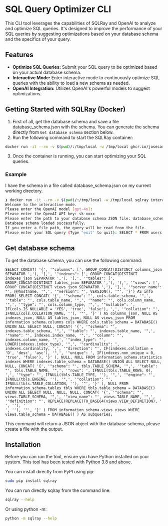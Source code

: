 # SQL Query Optimizer CLI

This CLI tool leverages the capabilities of SQLRay and OpenAI to analyze and optimize SQL queries. It's designed to improve the performance of your SQL queries by suggesting optimizations based on your database schema and the specifics of your query.

## Features

- **Optimize SQL Queries:** Submit your SQL query to be optimized based on your actual database schema.
- **Interactive Mode:** Enter interactive mode to continuously optimize SQL queries with the ability to load a new schema as needed.
- **OpenAI Integration:** Utilizes OpenAI's powerful models to suggest optimizations.

## Getting Started with SQLRay (Docker)

1. First of all, get the database schema and save a file database_schema.json with the schema. You can generate the schema directly from `Get database schema` section below.
2. Run the following command to start the SQLRay container:
```bash
docker run -it --rm -v $(pwd)/:/tmp/local -w /tmp/local ghcr.io/josecarlosgarcia95/sqlray:main interactive
```
3. Once the container is running, you can start optimizing your SQL queries.

### Example

I have the schema in a file called database_schema.json on my current working directory.
```bash
❯ docker run -it --rm -v $(pwd)/:/tmp/local -w /tmp/local sqlray interactive
Welcome to the interactive mode.
Please enter the OpenAI model [gpt-4o]: 
Please enter the OpenAI API key: sk-xxxx
Please enter the path to your database schema JSON file: database_schema.json
Database schema loaded successfully.
If you enter a file path, the query will be read from the file.
Please enter your SQL query (Type 'exit' to quit): SELECT * FROM users WHERE id = 1;
```

## Get database schema

To get the database schema, you can use the following command:

```mysql
SELECT CONCAT( '{', '"columns": [', GROUP_CONCAT(DISTINCT columns_json SEPARATOR ','), '],', '"indexes": [', GROUP_CONCAT(DISTINCT indexes_json SEPARATOR ','), '],', '"tables": [', GROUP_CONCAT(DISTINCT tables_json SEPARATOR ','), '],', '"views": [', GROUP_CONCAT(DISTINCT views_json SEPARATOR ','), '],', '"server_name": "', @@hostname, '",', '"version": "', VERSION(), '"', '}') AS info FROM( SELECT CONCAT( '{', '"schema": "', cols.table_schema, '",', '"table": "', cols.table_name, '",', '"name": "', cols.column_name, '",', '"type": "', cols.column_type, '",', '"nullable": ', IF(cols.IS_NULLABLE = 'YES', 'true', 'false'), ',', '"collation": "', IFNULL(cols.COLLATION_NAME, ''), '"', '}' ) AS columns_json, NULL AS indexes_json, NULL AS tables_json, NULL AS views_json FROM information_schema.columns cols WHERE cols.table_schema = DATABASE() UNION ALL SELECT NULL, CONCAT( '{', '"schema": "', indexes.table_schema, '",', '"table": "', indexes.table_name, '",', '"name": "', indexes.index_name, '",', '"column": "', indexes.column_name, '",', '"index_type": "', LOWER(indexes.index_type), '",', '"cardinality": ', indexes.cardinality, ',', '"direction": "', IF(indexes.collation = 'D', 'desc', 'asc'), '",', '"unique": ', IF(indexes.non_unique = 0, 'true', 'false'), '}' ), NULL, NULL FROM information_schema.statistics indexes WHERE indexes.table_schema = DATABASE() UNION ALL SELECT NULL, NULL, CONCAT( '{', '"schema": "', tbls.TABLE_SCHEMA, '",', '"table": "', tbls.TABLE_NAME, '",', '"rows": ', IFNULL(tbls.TABLE_ROWS, 0), ',', '"type": "', IFNULL(tbls.TABLE_TYPE, ''), '",', '"engine": "', IFNULL(tbls.ENGINE, ''), '",', '"collation": "', IFNULL(tbls.TABLE_COLLATION, ''), '"', '}' ), NULL FROM information_schema.tables tbls WHERE tbls.table_schema = DATABASE() UNION ALL SELECT NULL, NULL, NULL, CONCAT( '{', '"schema": "', views.TABLE_SCHEMA, '",', '"view_name": "', views.TABLE_NAME, '",', '"definition": "', REPLACE(REPLACE(TO_BASE64(views.VIEW_DEFINITION), ' ', ''), '
', ''), '"', '}' ) FROM information_schema.views views WHERE views.table_schema = DATABASE() ) AS subqueries;
```

This command will return a JSON object with the database schema, please create a file with the output.

## Installation

Before you can run the tool, ensure you have Python installed on your system. This tool has been tested with Python 3.8 and above.

You can install directly from PyPI using pip:

```bash
sudo pip install sqlray
```

You can run directly sqlray from the command line:

```bash
sqlray --help
```

Or using python -m:

```bash
python -m sqlray --help
```